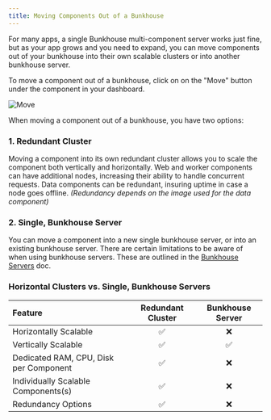 ```yaml
---
title: Moving Components Out of a Bunkhouse
---
```


For many apps, a single Bunkhouse multi-component server works just fine, but as your app grows and you need to expand, you can move components out of your bunkhouse into their own scalable clusters or into another bunkhouse server.

To move a component out of a bunkhouse, click on on the "Move" button under the component in your dashboard.

![Move](/src-images/move-button.png)

When moving a component out of a bunkhouse, you have two options:

### 1. Redundant Cluster
Moving a component into its own redundant cluster allows you to scale the component both vertically and horizontally. Web and worker components can have additional nodes, increasing their ability to handle concurrent requests. Data components can be redundant, insuring uptime in case a node goes offline. *(Redundancy depends on the image used for the data component)*

### 2. Single, Bunkhouse Server
You can move a component into a new single bunkhouse server, or into an existing bunkhouse server. There are certain limitations to be aware of when using bunkhouse servers. These are outlined in the [Bunkhouse Servers](/scaling/bunkhouse/#things-to-know-about-a-bunkhouse-server) doc.

### Horizontal Clusters vs. Single, Bunkhouse Servers
| Feature                                 | Redundant Cluster | Bunkhouse Server |
|:----------------------------------------|:-----------------:|:----------------:|
| Horizontally Scalable                   | &#9989;           | &#10060;         |
| Vertically Scalable                     | &#9989;           | &#9989;          |
| Dedicated RAM, CPU, Disk per Component  | &#9989;           | &#10060;         |
| Individually Scalable Components(s)     | &#9989;           | &#10060;         |
| Redundancy Options                      | &#9989;           | &#10060;         |

